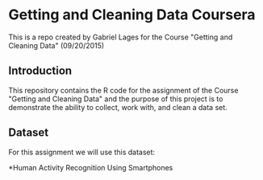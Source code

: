 # Getting and Cleaning Data Coursera
This is a repo created by Gabriel Lages for the Course "Getting and Cleaning Data" (09/20/2015)

## Introduction

This repository contains the R code for the assignment of the Course "Getting and Cleaning Data" and the purpose of this project is to demonstrate the ability to collect, work with, and clean a data set. 

## Dataset

For this assignment we will use this dataset:

*Human Activity Recognition Using Smartphones


